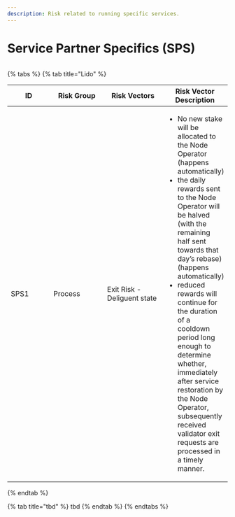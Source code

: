 ```yaml
---
description: Risk related to running specific services.
---
```


# Service Partner Specifics (SPS)

<figure><img src="../../.gitbook/assets/DALL·E 2024-01-04 12.24.44 - A digital artwork representing the risks associated with blockchain protocol partners. The image portrays a network of interconnected blockchain nodes (1).png" alt=""><figcaption></figcaption></figure>

{% tabs %}
{% tab title="Lido" %}
<table><thead><tr><th width="92">ID</th><th width="119">Risk Group</th><th width="130">Risk Vectors</th><th>Risk Vector Description</th></tr></thead><tbody><tr><td>SPS1</td><td>Process</td><td>Exit Risk - Deliguent state</td><td><ul><li>No new stake will be allocated to the Node Operator (happens automatically)</li><li>the daily rewards sent to the Node Operator will be halved (with the remaining half sent towards that day’s rebase) (happens automatically)</li><li>reduced rewards will continue for the duration of a cooldown period long enough to determine whether, immediately after service restoration by the Node Operator, subsequently received validator exit requests are processed in a timely manner.</li></ul></td></tr></tbody></table>
{% endtab %}

{% tab title="tbd" %}
tbd
{% endtab %}
{% endtabs %}
